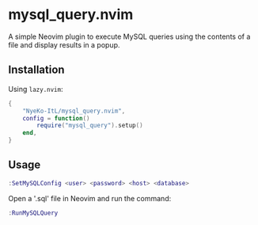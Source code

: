 # mysql_query.nvim

A simple Neovim plugin to execute MySQL queries using the contents of a file and display results in a popup.

## Installation

Using `lazy.nvim`:

```lua
{
    "NyeKo-ItL/mysql_query.nvim",
    config = function()
        require("mysql_query").setup()
    end,
}
```

## Usage

```lua
:SetMySQLConfig <user> <password> <host> <database>
```

Open a '.sql' file in Neovim and run the command:
```lua
:RunMySQLQuery
```

